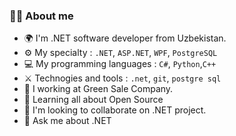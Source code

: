 ### 👨‍💻 About me
- 🌍 I'm .NET software developer from Uzbekistan.
- ⚙️ My specialty : `.NET`, `ASP.NET`, `WPF`, `PostgreSQL`
- 💻 My programming languages : `C#`, `Python`,`C++`
- ⚔️ Technogies and tools : `.net`, `git`, `postgre sql`
- 🔭 I working at Green Sale Company.
- 🌱 Learning all about Open Source
- 👯 I'm looking to collaborate on .NET project.
- 💬 Ask me about .NET
  
<!--
**jumanboyev/jumanboyev** is a ✨ _special_ ✨ repository because its `README.md` (this file) appears on your GitHub profile.

Here are some ideas to get you started:

- 🔭 I’m currently working on ...
- 🌱 I’m currently learning ...
- 👯 I’m looking to collaborate on ...
- 🤔 I’m looking for help with ...
- 💬 Ask me about ...
- 📫 How to reach me: ...
- 😄 Pronouns: ...
- ⚡ Fun fact: ...
-->

